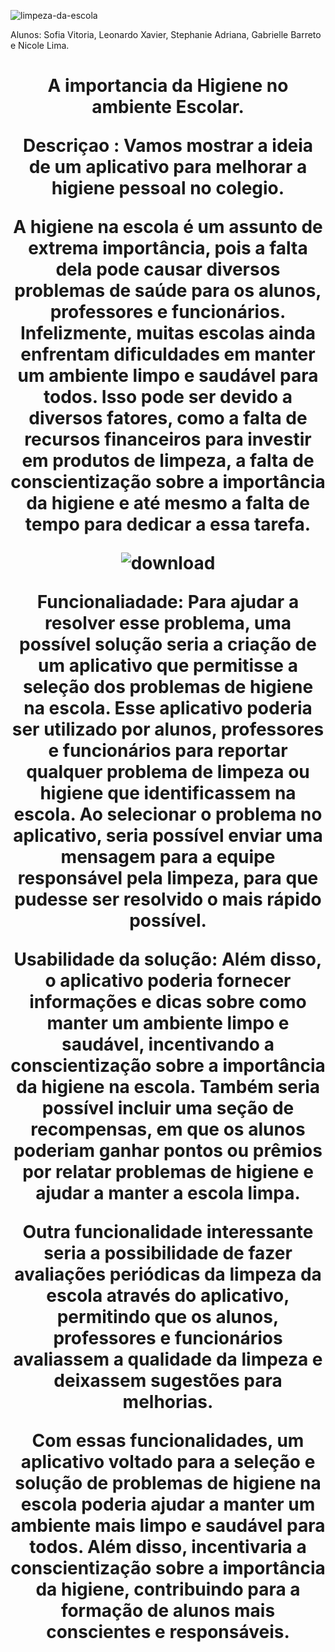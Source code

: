 ![limpeza-da-escola](https://user-images.githubusercontent.com/130568263/235217485-c3ff6f22-3aac-4423-8339-a3307c396f46.jpg)

Alunos: Sofia Vitoria, Leonardo Xavier, Stephanie Adriana, Gabrielle Barreto e Nicole Lima.

<h1 align="center"> A importancia da Higiene no ambiente Escolar.

Descriçao : Vamos mostrar a ideia de um aplicativo para melhorar a higiene pessoal no colegio.

A higiene na escola é um assunto de extrema importância, pois a falta dela pode causar diversos problemas de saúde para os alunos, professores e funcionários. Infelizmente, muitas escolas ainda enfrentam dificuldades em manter um ambiente limpo e saudável para todos. Isso pode ser devido a diversos fatores, como a falta de recursos financeiros para investir em produtos de limpeza, a falta de conscientização sobre a importância da higiene e até mesmo a falta de tempo para dedicar a essa tarefa.
  
  ![download](https://user-images.githubusercontent.com/130568263/235218664-be53dedd-2fda-4804-8585-dbce4c86867b.jpg)


Funcionaliadade: Para ajudar a resolver esse problema, uma possível solução seria a criação de um aplicativo que permitisse a seleção dos problemas de higiene na escola. Esse aplicativo poderia ser utilizado por alunos, professores e funcionários para reportar qualquer problema de limpeza ou higiene que identificassem na escola. Ao selecionar o problema no aplicativo, seria possível enviar uma mensagem para a equipe responsável pela limpeza, para que pudesse ser resolvido o mais rápido possível.

Usabilidade da solução: Além disso, o aplicativo poderia fornecer informações e dicas sobre como manter um ambiente limpo e saudável, incentivando a conscientização sobre a importância da higiene na escola. Também seria possível incluir uma seção de recompensas, em que os alunos poderiam ganhar pontos ou prêmios por relatar problemas de higiene e ajudar a manter a escola limpa.

Outra funcionalidade interessante seria a possibilidade de fazer avaliações periódicas da limpeza da escola através do aplicativo, permitindo que os alunos, professores e funcionários avaliassem a qualidade da limpeza e deixassem sugestões para melhorias.

Com essas funcionalidades, um aplicativo voltado para a seleção e solução de problemas de higiene na escola poderia ajudar a manter um ambiente mais limpo e saudável para todos. Além disso, incentivaria a conscientização sobre a importância da higiene, contribuindo para a formação de alunos mais conscientes e responsáveis.
